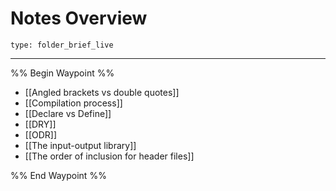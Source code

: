 # Notes Overview
 
```ccard
type: folder_brief_live
```
 
---

%% Begin Waypoint %%
- [[Angled brackets vs double quotes]]
- [[Compilation process]]
- [[Declare vs Define]]
- [[DRY]]
- [[ODR]]
- [[The input-output library]]
- [[The order of inclusion for header files]]

%% End Waypoint %%